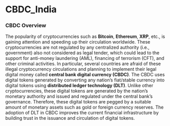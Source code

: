 # CBDC_India
### CBDC Overview
The popularity of cryptocurrencies such as **Bitcoin**, **Ethereum**, **XRP**, etc., is gaining attention and speeding up their circulation worldwide. These cryptocurrencies are not regulated by any centralized authority (i.e., government) also not considered as legal tender, which could lead to the support for anti-money laundering (AML), financing of terrorism (CFT), and other criminal activities. In particular, several countries are afraid of these illegal cryptocurrency circulations and planning to implement their legal digital money called **central bank digital currency (CBDC)**. The CBDC uses digital tokens generated by converting any nation’s fiat/stable currency into digital tokens using **distributed ledger technology (DLT)**. Unlike other cryptocurrencies, these digital tokens are generated by the nation’s monetary authority and issued and regulated under the central bank’s governance. Therefore, these digital tokens are pegged by a suitable amount of monetary assets such as gold or foreign currency reserves. The adoption of DLT in CBDC improves the current financial infrastructure by building trust in the issuance and circulation of digital tokens. 
